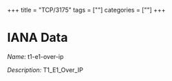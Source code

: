 +++
title = "TCP/3175"
tags = [""]
categories = [""]
+++

# IANA Data

_Name:_ t1-e1-over-ip

_Description:_ T1_E1_Over_IP

